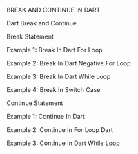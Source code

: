 BREAK AND CONTINUE IN DART

Dart Break and Continue

Break Statement

Example 1: Break In Dart For Loop

Example 2: Break In Dart Negative For Loop

Example 3: Break In Dart While Loop

Example 4: Break In Switch Case

Continue Statement

Example 1: Continue In Dart

Example 2: Continue In For Loop Dart

Example 3: Continue In Dart While Loop

